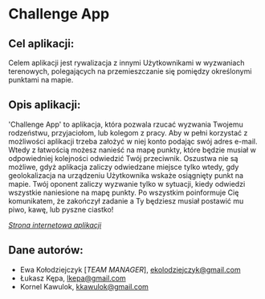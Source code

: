 # Challenge App

## Cel aplikacji: 
    
Celem aplikacji jest rywalizacja z innymi Użytkownikami w wyzwaniach terenowych, polegających na przemieszczanie się pomiędzy określonymi punktami na mapie.
 
## Opis aplikacji:

'Challenge App' to aplikacja, która pozwala rzucać wyzwania Twojemu rodzeństwu, przyjaciołom, lub kolegom z pracy. Aby w pełni korzystać z możliwości aplikacji trzeba założyć w niej konto podając swój adres e-mail. Wtedy z łatwością możesz nanieść na mapę punkty, które będzie musiał w odpowiedniej kolejności odwiedzić Twój przeciwnik. Oszustwa nie są możliwe, gdyż aplikacja zaliczy odwiedzane miejsce tylko wtedy, gdy geolokalizacja na urządzeniu Użytkownika wskaże osiągnięty punkt na mapie. Twój oponent zaliczy wyzwanie tylko w sytuacji, kiedy odwiedzi wszystkie naniesione na mapę punkty. Po wszystkim poinformuje Cię komunikatem, że zakończył zadanie a Ty będziesz musiał postawić mu piwo, kawę, lub pyszne ciastko!

 [*Strona internetowa aplikacji*](http://utn.pl/ChallengeApp)

## Dane autorów:
- Ewa Kołodziejczyk [*TEAM MANAGER*], ekolodziejczyk@gmail.com
- Łukasz Kępa, lkepa@gmail.com
- Kornel Kawulok, kkawulok@gmail.com

